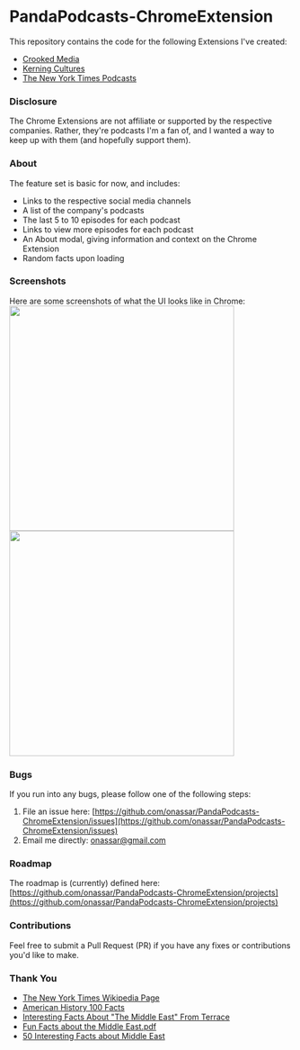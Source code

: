 # PandaPodcasts-ChromeExtension
This repository contains the code for the following Extensions I've created:
- [Crooked Media](https://chrome.google.com/webstore/detail/pod-save-america-crooked/goeelkadlndllemolbmfjbaeaakipoai)
- [Kerning Cultures](https://chrome.google.com/webstore/detail/the-new-york-times-podcas/leimmikdkodgbaimglohhceidbooddma)
- [The New York Times Podcasts](https://chrome.google.com/webstore/detail/the-new-york-times-podcas/leimmikdkodgbaimglohhceidbooddma)

### Disclosure
The Chrome Extensions are not affiliate or supported by the respective
companies. Rather, they're podcasts I'm a fan of, and I wanted a way to keep up
with them (and hopefully support them).

### About
The feature set is basic for now, and includes:
- Links to the respective social media channels
- A list of the company's podcasts
- The last 5 to 10 episodes for each podcast
- Links to view more episodes for each podcast
- An About modal, giving information and context on the Chrome Extension
- Random facts upon loading

### Screenshots
Here are some screenshots of what the UI looks like in Chrome:  
<img src="https://i.imgur.com/04HjnE3.png" width="400" />
<img src="https://i.imgur.com/rHSbVbL.png" width="400" />
<!--<img src="https://i.imgur.com/dtG6aNv.png" width="400" />-->

### Bugs
If you run into any bugs, please follow one of the following steps:
1. File an issue here:
[https://github.com/onassar/PandaPodcasts-ChromeExtension/issues](https://github.com/onassar/PandaPodcasts-ChromeExtension/issues)
2. Email me directly: [onassar@gmail.com](mailto:onassar@gmail.com)

### Roadmap
The roadmap is (currently) defined here:  
[https://github.com/onassar/PandaPodcasts-ChromeExtension/projects](https://github.com/onassar/PandaPodcasts-ChromeExtension/projects)

### Contributions
Feel free to submit a Pull Request (PR) if you have any fixes or contributions
you'd like to make.

### Thank You
- [The New York Times Wikipedia Page](https://en.wikipedia.org/wiki/The_New_York_Times)  
- [American History 100 Facts](http://w3.gilmerisd.org/Docs/100Facts.htm)
- [Interesting Facts About "The Middle East" From Terrace](http://www.terracerestaurantandlounge.com/interesting-facts-about-the-middle-east-from-terrace-restaurant/)
- [Fun Facts about the Middle East.pdf](https://cmes.arizona.edu/sites/cmes.arizona.edu/files/Fun%20Facts%20about%20the%20Middle%20East.pdf)
- [50 Interesting Facts about Middle East](https://factrepublic.com/50-interesting-facts-about-middle-east/)
